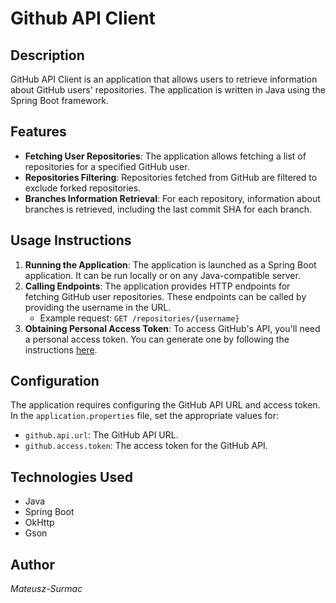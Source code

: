 # Github API Client

## Description

GitHub API Client is an application that allows users to retrieve information about GitHub users' repositories. The application is written in Java using the Spring Boot framework.

## Features

-   **Fetching User Repositories**: The application allows fetching a list of repositories for a specified GitHub user.
-   **Repositories Filtering**: Repositories fetched from GitHub are filtered to exclude forked repositories.
-   **Branches Information Retrieval**: For each repository, information about branches is retrieved, including the last commit SHA for each branch.

## Usage Instructions

1.  **Running the Application**: The application is launched as a Spring Boot application. It can be run locally or on any Java-compatible server.
2.  **Calling Endpoints**: The application provides HTTP endpoints for fetching GitHub user repositories. These endpoints can be called by providing the username in the URL.
    -   Example request: `GET /repositories/{username}`
3. **Obtaining Personal Access Token**: To access GitHub's API, you'll need a personal access token. You can generate one by following the instructions [here](https://docs.github.com/en/authentication/keeping-your-account-and-data-secure/managing-your-personal-access-tokens).

## Configuration

The application requires configuring the GitHub API URL and access token. In the `application.properties` file, set the appropriate values for:

- `github.api.url`: The GitHub API URL.
-   `github.access.token`: The access token for the GitHub API.

## Technologies Used

-   Java
-   Spring Boot
-   OkHttp
-   Gson

## Author

*Mateusz-Surmac*
